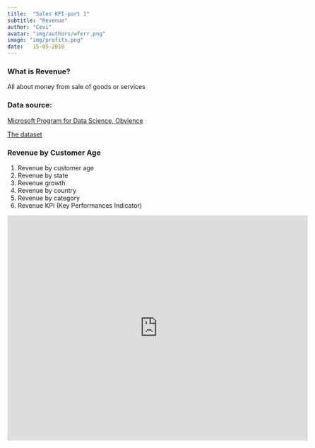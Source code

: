 ```yaml
---
title:  "Sales KPI-part 1"
subtitle: "Revenue"
author: "Cevi"
avatar: "img/authors/wferr.png"
image: "img/profits.png"
date:   15-05-2018
---
```


### What is Revenue?
All about money from sale of goods or services


### Data source:
[Microsoft Program for Data Science, Obvience](https://academy.microsoft.com/en-us/professional-program/tracks/data-science/)

[The dataset](https://github.com/MicrosoftLearning/Introduction-to-Data-Analysis-using-Excel/tree/master/Module2)

### Revenue by Customer Age
1. Revenue by customer age
2. Revenue by state
3. Revenue growth
4. Revenue by country
5. Revenue by category
6. Revenue KPI (Key Performances Indicator)


<iframe width="680" height="510" src="https://app.powerbi.com/view?r=eyJrIjoiYjljNDFmNTEtYjYzYS00ODBhLWI0Y2YtN2U5ZWNjZTY2NjBlIiwidCI6IjU3NTMyN2Q0LTBmNGMtNGI5ZS1hNzE4LWQwOTViMWMyMzdiNSIsImMiOjh9" frameborder="0" allowFullScreen="true"></iframe>
